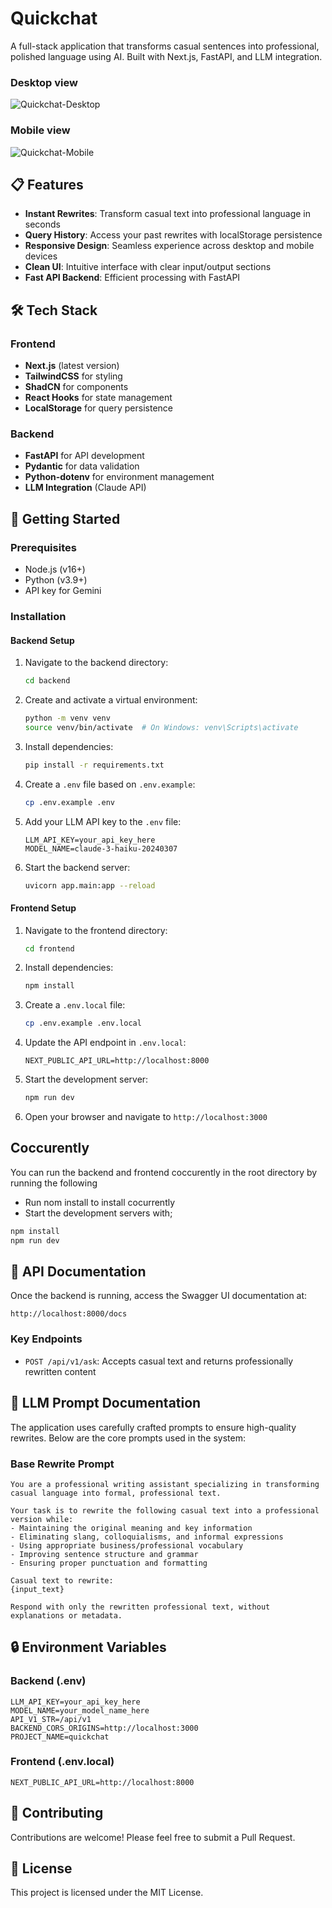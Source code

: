 # Quickchat

A full-stack application that transforms casual sentences into professional, polished language using AI. Built with Next.js, FastAPI, and LLM integration.
### Desktop view
![Quickchat-Desktop](/shot-desktop.png)
### Mobile view
![Quickchat-Mobile](/shot-mobile.png)

## 📋 Features

- **Instant Rewrites**: Transform casual text into professional language in seconds
- **Query History**: Access your past rewrites with localStorage persistence
- **Responsive Design**: Seamless experience across desktop and mobile devices
- **Clean UI**: Intuitive interface with clear input/output sections
- **Fast API Backend**: Efficient processing with FastAPI

## 🛠️ Tech Stack

### Frontend
- **Next.js** (latest version)
- **TailwindCSS** for styling
- **ShadCN** for components
- **React Hooks** for state management
- **LocalStorage** for query persistence

### Backend
- **FastAPI** for API development
- **Pydantic** for data validation
- **Python-dotenv** for environment management
- **LLM Integration** (Claude API)

## 🚀 Getting Started

### Prerequisites
- Node.js (v16+)
- Python (v3.9+)
- API key for Gemini

### Installation

#### Backend Setup
1. Navigate to the backend directory:
   ```bash
   cd backend
   ```

2. Create and activate a virtual environment:
   ```bash
   python -m venv venv
   source venv/bin/activate  # On Windows: venv\Scripts\activate
   ```

3. Install dependencies:
   ```bash
   pip install -r requirements.txt
   ```

4. Create a `.env` file based on `.env.example`:
   ```bash
   cp .env.example .env
   ```

5. Add your LLM API key to the `.env` file:
   ```
   LLM_API_KEY=your_api_key_here
   MODEL_NAME=claude-3-haiku-20240307
   ```

6. Start the backend server:
   ```bash
   uvicorn app.main:app --reload
   ```

#### Frontend Setup
1. Navigate to the frontend directory:
   ```bash
   cd frontend
   ```

2. Install dependencies:
   ```bash
   npm install
   ```

3. Create a `.env.local` file:
   ```bash
   cp .env.example .env.local
   ```

4. Update the API endpoint in `.env.local`:
   ```
   NEXT_PUBLIC_API_URL=http://localhost:8000
   ```

5. Start the development server:
   ```bash
   npm run dev
   ```

6. Open your browser and navigate to `http://localhost:3000`

## Coccurently
You can run the backend and frontend coccurently in the root directory by running the following
- Run nom install to install cocurrently
- Start the development servers with;
```bash
npm install
npm run dev
```

## 📝 API Documentation

Once the backend is running, access the Swagger UI documentation at:
```
http://localhost:8000/docs
```

### Key Endpoints

- `POST /api/v1/ask`: Accepts casual text and returns professionally rewritten content

## 💬 LLM Prompt Documentation

The application uses carefully crafted prompts to ensure high-quality rewrites. Below are the core prompts used in the system:

### Base Rewrite Prompt
```
You are a professional writing assistant specializing in transforming casual language into formal, professional text.

Your task is to rewrite the following casual text into a professional version while:
- Maintaining the original meaning and key information
- Eliminating slang, colloquialisms, and informal expressions
- Using appropriate business/professional vocabulary
- Improving sentence structure and grammar
- Ensuring proper punctuation and formatting

Casual text to rewrite:
{input_text}

Respond with only the rewritten professional text, without explanations or metadata.
```


## 🔒 Environment Variables

### Backend (.env)
```
LLM_API_KEY=your_api_key_here
MODEL_NAME=your_model_name_here
API_V1_STR=/api/v1
BACKEND_CORS_ORIGINS=http://localhost:3000
PROJECT_NAME=quickchat
```

### Frontend (.env.local)
```
NEXT_PUBLIC_API_URL=http://localhost:8000
```

## 🤝 Contributing

Contributions are welcome! Please feel free to submit a Pull Request.

## 📄 License

This project is licensed under the MIT License.